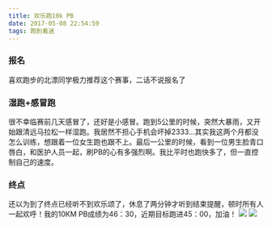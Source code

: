 ```yaml
---
title: 欢乐跑10k PB
date: 2017-05-08 22:54:59
tags: 跑到着迷
---
```

### 报名
喜欢跑步的北漂同学极力推荐这个赛事，二话不说报名了
### 湿跑+感冒跑
很不幸临赛前几天感冒了，还好是小感冒。跑到5公里的时候，突然大暴雨，又开始跟清远马拉松一样湿跑。我居然不担心手机会坏掉2333...其实我这两个月都没怎么训练，想跟着一位女生跑也跟不上。最后一公里的时候，看到一位男生脸青口唇白，和医护人员一起，刷PB的心有多强烈啊。我比平时也跑快多了，但一直控制自己的速度。
### 终点
还以为到了终点已经听不到欢乐颂了，休息了两分钟才听到结束提醒，顿时所有人一起欢呼！我的10KM PB成绩为46：30，近期目标跑进45：00，加油！
![](http://image.robinchan.cn/happy10k_me.JPG)
![](http://image.robinchan.cn/happy10k_medal.JPG)

